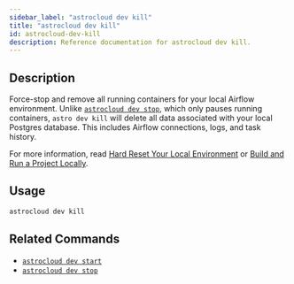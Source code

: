 ```yaml
---
sidebar_label: "astrocloud dev kill"
title: "astrocloud dev kill"
id: astrocloud-dev-kill
description: Reference documentation for astrocloud dev kill.
---
```


## Description

Force-stop and remove all running containers for your local Airflow environment. Unlike [`astrocloud dev stop`](astrocloud-dev-stop.md), which only pauses running containers, `astro dev kill` will delete all data associated with your local Postgres database. This includes Airflow connections, logs, and task history.

For more information, read [Hard Reset Your Local Environment](test-and-troubleshoot-locally.md#hard-reset-your-local-environment) or [Build and Run a Project Locally](develop-project.md#build-and-run-a-project-locally).

## Usage

```sh
astrocloud dev kill
```

## Related Commands

- [`astrocloud dev start`](cli-reference/astrocloud-dev-start.md)
- [`astrocloud dev stop`](cli-reference/astrocloud-dev-stop.md)
